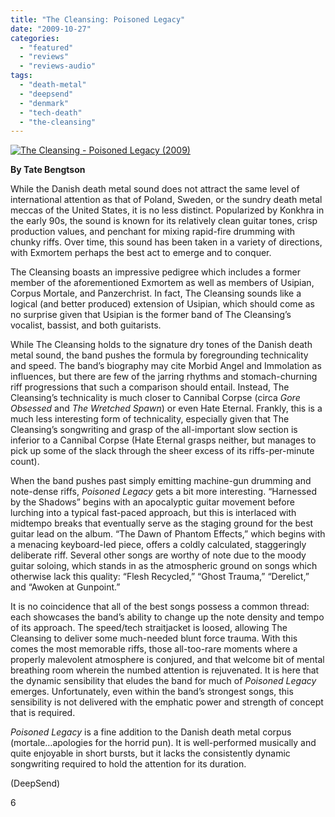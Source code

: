 ```yaml
---
title: "The Cleansing: Poisoned Legacy"
date: "2009-10-27"
categories: 
  - "featured"
  - "reviews"
  - "reviews-audio"
tags: 
  - "death-metal"
  - "deepsend"
  - "denmark"
  - "tech-death"
  - "the-cleansing"
---
```


[![The Cleansing - Poisoned Legacy (2009)](http://www.hellbound.ca/wp-content/uploads/2009/10/The-Cleansing-Poisoned-Legacy-2009-300x300.jpg "The Cleansing - Poisoned Legacy (2009)")](http://www.hellbound.ca/wp-content/uploads/2009/10/The-Cleansing-Poisoned-Legacy-2009.jpg)

**By Tate Bengtson**

While the Danish death metal sound does not attract the same level of international attention as that of Poland, Sweden, or the sundry death metal meccas of the United States, it is no less distinct. Popularized by Konkhra in the early 90s, the sound is known for its relatively clean guitar tones, crisp production values, and penchant for mixing rapid-fire drumming with chunky riffs. Over time, this sound has been taken in a variety of directions, with Exmortem perhaps the best act to emerge and to conquer.

The Cleansing boasts an impressive pedigree which includes a former member of the aforementioned Exmortem as well as members of Usipian, Corpus Mortale, and Panzerchrist. In fact, The Cleansing sounds like a logical (and better produced) extension of Usipian, which should come as no surprise given that Usipian is the former band of The Cleansing’s vocalist, bassist, and both guitarists.

While The Cleansing holds to the signature dry tones of the Danish death metal sound, the band pushes the formula by foregrounding technicality and speed. The band’s biography may cite Morbid Angel and Immolation as influences, but there are few of the jarring rhythms and stomach-churning riff progressions that such a comparison should entail. Instead, The Cleansing’s technicality is much closer to Cannibal Corpse (circa _Gore Obsessed_ and _The Wretched Spawn_) or even Hate Eternal. Frankly, this is a much less interesting form of technicality, especially given that The Cleansing’s songwriting and grasp of the all-important slow section is inferior to a Cannibal Corpse (Hate Eternal grasps neither, but manages to pick up some of the slack through the sheer excess of its riffs-per-minute count).

When the band pushes past simply emitting machine-gun drumming and note-dense riffs, _Poisoned Legacy_ gets a bit more interesting. “Harnessed by the Shadows” begins with an apocalyptic guitar movement before lurching into a typical fast-paced approach, but this is interlaced with midtempo breaks that eventually serve as the staging ground for the best guitar lead on the album. “The Dawn of Phantom Effects,” which begins with a menacing keyboard-led piece, offers a coldly calculated, staggeringly deliberate riff. Several other songs are worthy of note due to the moody guitar soloing, which stands in as the atmospheric ground on songs which otherwise lack this quality: “Flesh Recycled,” “Ghost Trauma,” “Derelict,” and “Awoken at Gunpoint.”

It is no coincidence that all of the best songs possess a common thread: each showcases the band’s ability to change up the note density and tempo of its approach. The speed/tech straitjacket is loosed, allowing The Cleansing to deliver some much-needed blunt force trauma. With this comes the most memorable riffs, those all-too-rare moments where a properly malevolent atmosphere is conjured, and that welcome bit of mental breathing room wherein the numbed attention is rejuvenated. It is here that the dynamic sensibility that eludes the band for much of _Poisoned Legacy_ emerges. Unfortunately, even within the band’s strongest songs, this sensibility is not delivered with the emphatic power and strength of concept that is required.

_Poisoned Legacy_ is a fine addition to the Danish death metal corpus (mortale…apologies for the horrid pun). It is well-performed musically and quite enjoyable in short bursts, but it lacks the consistently dynamic songwriting required to hold the attention for its duration.

(DeepSend)

6
